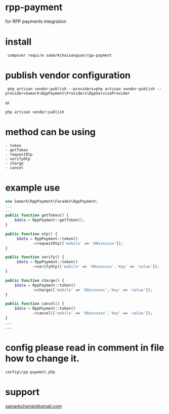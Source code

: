 # rpp-payment
for RPP payments integration

# install 
```
 composer require samarkchaisanguan/rpp-payment
```
# publish vendor configuration 
```
 php artisan vendor:publish --providers=php artisan vendor:publish --provider=Samark\RppPayment\Providers\RppServiceProvider
```
or 

```
php artisan vendor:publish 
```

# method can be using
    - token 
    - getToken
    - requestOtp
    - verifyOtp
    - charge
    - cancel 
# example use
```php
use Samark\RppPayment\Facades\RppPayment; 
...
...
public function getToken() {
    $data = RppPayment::getToken();
}

public function otp() {
     $data = RppPayment::token()
            ->requestOtp(['mobile' => '08xxxxxxx']);
}

public function verify() {
     $data = RppPayment::token()
            ->verifyOtp(['mobile' => '08xxxxxxx','key' => 'value']);
}

public function charge() {
    $data = RppPayment::token()
            ->charge(['mobile' => '08xxxxxxx','key' => 'value']);
}

public function cancel() {
    $data = RppPayment::token()
            ->cancel(['mobile' => '08xxxxxxx','key' => 'value']);
}
...
...

```
# config please read in comment in file how to change it.
```$xslt
config\rpp-payment.php
```
# support
samarkchsngn@gmail.com